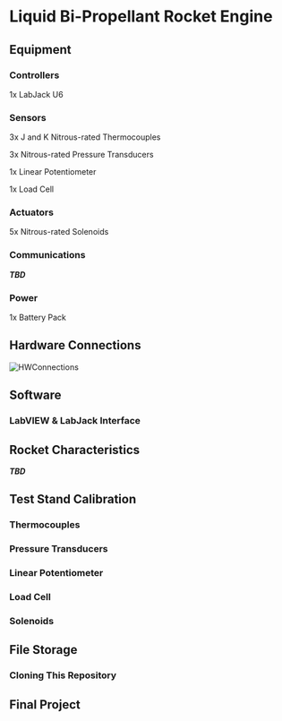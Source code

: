 # Liquid Bi-Propellant Rocket Engine
## Equipment

### Controllers
1x LabJack U6

### Sensors
3x J and K Nitrous-rated Thermocouples

3x Nitrous-rated Pressure Transducers

1x Linear Potentiometer

1x Load Cell

### Actuators
5x Nitrous-rated Solenoids

### Communications
***TBD***

### Power
1x Battery Pack

## Hardware Connections
![HWConnections](HWConnections.png)

## Software

### LabVIEW & LabJack Interface

## Rocket Characteristics
***TBD***

## Test Stand Calibration

### Thermocouples

### Pressure Transducers

### Linear Potentiometer

### Load Cell

### Solenoids

## File Storage

### Cloning This Repository

## Final Project
